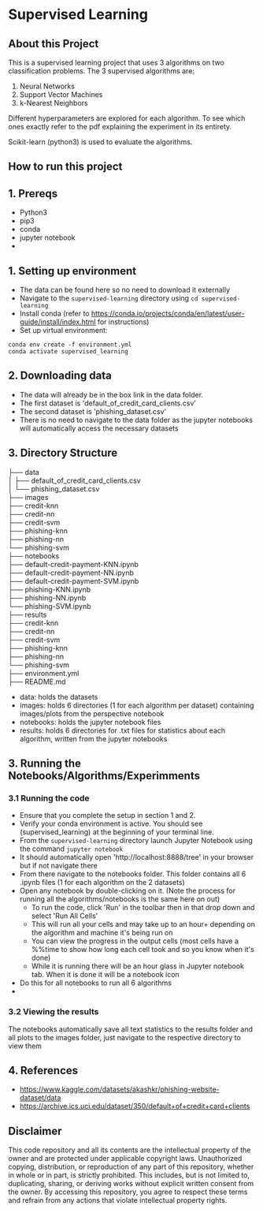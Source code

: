 # Supervised Learning

## About this Project
This is a supervised learning project that uses 3 algorithms on two classification problems.
The 3 supervised algorithms are:
1. Neural Networks
2. Support Vector Machines
3. k-Nearest Neighbors

Different hyperparameters are explored for each algorithm. To see which ones exactly refer to the pdf explaining the
experiment in its entirety.

Scikit-learn (python3) is used to evaluate the algorithms.

## How to run this project
## 1. Prereqs
- Python3
- pip3
- conda
- jupyter notebook
- 
## 1. Setting up environment
- The data can be found here so no need to download it externally
- Navigate to the `supervised-learning` directory using `cd supervised-learning`
- Install conda (refer to https://conda.io/projects/conda/en/latest/user-guide/install/index.html for instructions)
- Set up virtual environment:
```
conda env create -f environment.yml
conda activate supervised_learning
```

## 2. Downloading data
- The data will already be in the box link in the data folder. 
- The first dataset is 'default_of_credit_card_clients.csv'
- The second dataset is 'phishing_dataset.csv'
- There is no need to navigate to the data folder as the jupyter notebooks will automatically access the necessary datasets

## 3. Directory Structure

├── data  
<br>
│   ├── default_of_credit_card_clients.csv
<br>
│   └── phishing_dataset.csv
<br>
├── images
<br>
    ├── credit-knn
<br>
    ├── credit-nn
<br>
    ├── credit-svm
<br>
    ├── phishing-knn
<br>
    ├── phishing-nn
<br>
    └── phishing-svm
<br>
├── notebooks
<br>
    ├── default-credit-payment-KNN.ipynb
<br>
    ├── default-credit-payment-NN.ipynb
<br>
    ├── default-credit-payment-SVM.ipynb
<br>
    ├── phishing-KNN.ipynb
<br>
    ├── phishing-NN.ipynb
<br>
    └── phishing-SVM.ipynb
<br>
├── results
<br>
    ├── credit-knn
<br>
    ├── credit-nn
<br>
    ├── credit-svm
<br>
    ├── phishing-knn
<br>
    ├── phishing-nn
<br>
    └── phishing-svm
<br>
├── environment.yml
<br>
├── README.md
<br>

- data: holds the datasets
- images: holds 6 directories (1 for each algorithm per dataset) containing images/plots from the perspective notebook
- notebooks: holds the jupyter notebook files
- results: holds 6 directories for .txt files for statistics about each algorithm, written from the jupyter notebooks


## 3. Running the Notebooks/Algorithms/Experimments
### 3.1 Running the code
- Ensure that you complete the setup in section 1 and 2.
- Verify your conda environment is active. You should see (supervised_learning) at the beginning of your terminal line.
- From the `supervised-learning` directory launch Jupyter Notebook using the command `jupyter notebook`
- It should automatically open 'http://localhost:8888/tree' in your browser but if not navigate there
- From there navigate to the notebooks folder. This folder contains all 6 .ipynb files (1 for each algorithm on the 2 datasets)
- Open any notebook by double-clicking on it. (Note the process for running all the algorithms/notebooks is the same here on out)
  - To run the code, click 'Run' in the toolbar then in that drop down and select 'Run All Cells'
  - This will run all your cells and may take up to an hour+ depending on the algorithm and machine it's being run on
  - You can view the progress in the output cells (most cells have a %%time to show how long each cell took and so you know when it's done)
  - While it is running there will be an hour glass in Jupyter notebook tab. When it is done it will be a notebook icon
- Do this for all notebooks to run all 6 algorithms
- 
### 3.2 Viewing the results
The notebooks automatically save all text statistics to the results folder and all plots to the images folder, just
navigate to the respective directory to view them

## 4. References
- https://www.kaggle.com/datasets/akashkr/phishing-website-dataset/data
- https://archive.ics.uci.edu/dataset/350/default+of+credit+card+clients

## Disclaimer
This code repository and all its contents are the intellectual property of the owner and are protected under applicable copyright laws. Unauthorized copying, distribution, or reproduction of any part of this repository, whether in whole or in part, is strictly prohibited. This includes, but is not limited to, duplicating, sharing, or deriving works without explicit written consent from the owner. By accessing this repository, you agree to respect these terms and refrain from any actions that violate intellectual property rights.
